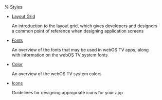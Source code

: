 ﻿% Styles

* [Layout Grid](styles/layout-grid.html)

    An introduction to the layout grid, which gives developers and designers a
    common point of reference when designing application screens

* [Fonts](styles/fonts.html)

    An overview of the fonts that may be used in webOS TV apps, along with
    information on the webOS TV system fonts


* [Color](styles/color.html)

    An overview of the webOS TV system colors

* [Icons](styles/icons.html)

    Guidelines for designing appropriate icons for your app
